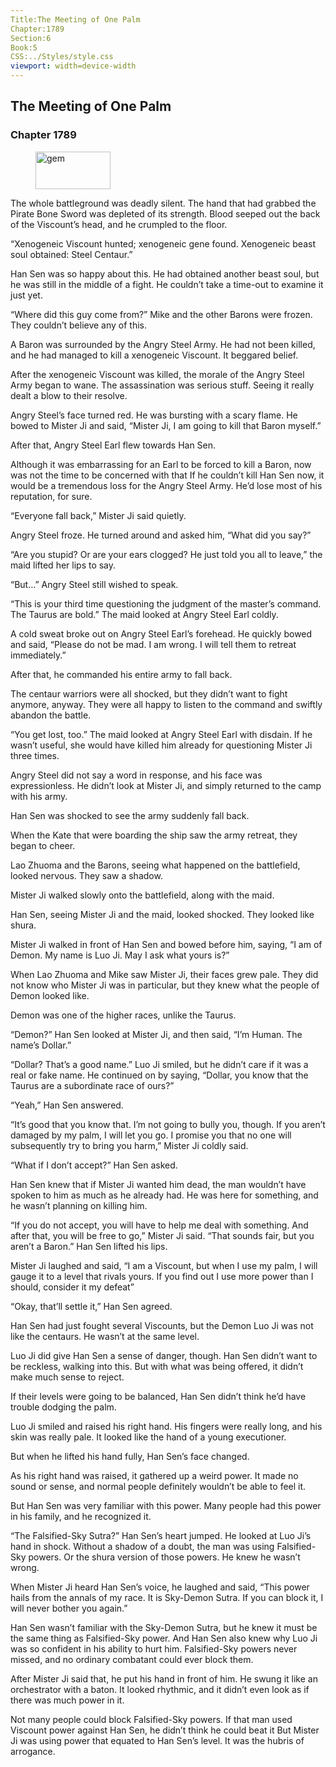```yaml
---
Title:The Meeting of One Palm 
Chapter:1789 
Section:6 
Book:5 
CSS:../Styles/style.css 
viewport: width=device-width
---
```

  
## The Meeting of One Palm
### Chapter 1789
  
<figure>
	<img src="../Images/gem.gif" alt="gem" id="gem" width="120" height="60" />
</figure>
  

  
The whole battleground was deadly silent. The hand that had grabbed the Pirate Bone Sword was depleted of its strength. Blood seeped out the back of the Viscount’s head, and he crumpled to the floor.

“Xenogeneic Viscount hunted; xenogeneic gene found. Xenogeneic beast soul obtained: Steel Centaur.”

Han Sen was so happy about this. He had obtained another beast soul, but he was still in the middle of a fight. He couldn’t take a time-out to examine it just yet.

“Where did this guy come from?” Mike and the other Barons were frozen. They couldn’t believe any of this.

A Baron was surrounded by the Angry Steel Army. He had not been killed, and he had managed to kill a xenogeneic Viscount. It beggared belief.

After the xenogeneic Viscount was killed, the morale of the Angry Steel Army began to wane. The assassination was serious stuff. Seeing it really dealt a blow to their resolve.

Angry Steel’s face turned red. He was bursting with a scary flame. He bowed to Mister Ji and said, “Mister Ji, I am going to kill that Baron myself.”

After that, Angry Steel Earl flew towards Han Sen.

Although it was embarrassing for an Earl to be forced to kill a Baron, now was not the time to be concerned with that If he couldn’t kill Han Sen now, it would be a tremendous loss for the Angry Steel Army. He’d lose most of his reputation, for sure.

“Everyone fall back,” Mister Ji said quietly.

Angry Steel froze. He turned around and asked him, “What did you say?”

“Are you stupid? Or are your ears clogged? He just told you all to leave,” the maid lifted her lips to say.

“But…” Angry Steel still wished to speak.

“This is your third time questioning the judgment of the master’s command. The Taurus are bold.” The maid looked at Angry Steel Earl coldly.

A cold sweat broke out on Angry Steel Earl’s forehead. He quickly bowed and said, “Please do not be mad. I am wrong. I will tell them to retreat immediately.”

After that, he commanded his entire army to fall back.

The centaur warriors were all shocked, but they didn’t want to fight anymore, anyway. They were all happy to listen to the command and swiftly abandon the battle.

“You get lost, too.” The maid looked at Angry Steel Earl with disdain. If he wasn’t useful, she would have killed him already for questioning Mister Ji three times.

Angry Steel did not say a word in response, and his face was expressionless. He didn’t look at Mister Ji, and simply returned to the camp with his army.

Han Sen was shocked to see the army suddenly fall back.

When the Kate that were boarding the ship saw the army retreat, they began to cheer.

Lao Zhuoma and the Barons, seeing what happened on the battlefield, looked nervous. They saw a shadow.

Mister Ji walked slowly onto the battlefield, along with the maid.

Han Sen, seeing Mister Ji and the maid, looked shocked. They looked like shura.

Mister Ji walked in front of Han Sen and bowed before him, saying, “I am of Demon. My name is Luo Ji. May I ask what yours is?”

When Lao Zhuoma and Mike saw Mister Ji, their faces grew pale. They did not know who Mister Ji was in particular, but they knew what the people of Demon looked like.

Demon was one of the higher races, unlike the Taurus.

“Demon?” Han Sen looked at Mister Ji, and then said, “I’m Human. The name’s Dollar.”

“Dollar? That’s a good name.” Luo Ji smiled, but he didn’t care if it was a real or fake name. He continued on by saying, “Dollar, you know that the Taurus are a subordinate race of ours?”

“Yeah,” Han Sen answered.

“It’s good that you know that. I’m not going to bully you, though. If you aren’t damaged by my palm, I will let you go. I promise you that no one will subsequently try to bring you harm,” Mister Ji coldly said.

“What if I don’t accept?” Han Sen asked.

Han Sen knew that if Mister Ji wanted him dead, the man wouldn’t have spoken to him as much as he already had. He was here for something, and he wasn’t planning on killing him.

“If you do not accept, you will have to help me deal with something. And after that, you will be free to go,” Mister Ji said. “That sounds fair, but you aren’t a Baron.” Han Sen lifted his lips.

Mister Ji laughed and said, “I am a Viscount, but when I use my palm, I will gauge it to a level that rivals yours. If you find out I use more power than I should, consider it my defeat”

“Okay, that’ll settle it,” Han Sen agreed.

Han Sen had just fought several Viscounts, but the Demon Luo Ji was not like the centaurs. He wasn’t at the same level.

Luo Ji did give Han Sen a sense of danger, though. Han Sen didn’t want to be reckless, walking into this. But with what was being offered, it didn’t make much sense to reject.

If their levels were going to be balanced, Han Sen didn’t think he’d have trouble dodging the palm.

Luo Ji smiled and raised his right hand. His fingers were really long, and his skin was really pale. It looked like the hand of a young executioner.

But when he lifted his hand fully, Han Sen’s face changed.

As his right hand was raised, it gathered up a weird power. It made no sound or sense, and normal people definitely wouldn’t be able to feel it.

But Han Sen was very familiar with this power. Many people had this power in his family, and he recognized it.

“The Falsified-Sky Sutra?” Han Sen’s heart jumped. He looked at Luo Ji’s hand in shock. Without a shadow of a doubt, the man was using Falsified-Sky powers. Or the shura version of those powers. He knew he wasn’t wrong.

When Mister Ji heard Han Sen’s voice, he laughed and said, “This power hails from the annals of my race. It is Sky-Demon Sutra. If you can block it, I will never bother you again.”

Han Sen wasn’t familiar with the Sky-Demon Sutra, but he knew it must be the same thing as Falsified-Sky power. And Han Sen also knew why Luo Ji was so confident in his ability to hurt him. Falsified-Sky powers never missed, and no ordinary combatant could ever block them.

After Mister Ji said that, he put his hand in front of him. He swung it like an orchestrator with a baton. It looked rhythmic, and it didn’t even look as if there was much power in it.

Not many people could block Falsified-Sky powers. If that man used Viscount power against Han Sen, he didn’t think he could beat it But Mister Ji was using power that equated to Han Sen’s level. It was the hubris of arrogance.